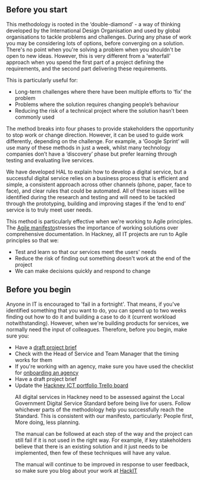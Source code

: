 <h2>Before you start</h2>
This methodology is rooted in the ‘double-diamond’ - a way of thinking developed by the International Design Organisation and used by global organisations to tackle problems and challenges. During any phase of work you may be considering lots of options, before converging on a solution. There's no point when you're solving a problem when you shouldn't be open to new ideas. However, this is very different from a 'waterfall' approach when you spend the first part of a project defining the requirements, and the second part delivering these requirements.

This is particularly useful for:

<ul>
<li>Long-term challenges where there have been multiple efforts to ‘fix’ the problem</li>
<li>Problems where the solution requires changing people’s behaviour </li>
<li>Reducing the risk of a technical project where the solution hasn’t been commonly used</li>
</ul>


The method breaks into four phases to provide stakeholders the opportunity to stop work or change direction. However, it can be used to guide work differently, depending on the challenge. For example, a ‘Google Sprint’ will use many of these methods in just a week, whilst many technology companies don’t have a ‘discovery’ phase but prefer learning through testing and evaluating live services. 



We have developed HAL to explain how to develop a digital service, but a successful digital service relies on a business process that is efficient and simple, a consistent approach across other channels (phone, paper, face to face), and clear rules that could be automated. All of these issues will be identified during the research and testing and will need to be tackled through the prototyping, building and improving stages if the ‘end to end’ service is to truly meet user needs.

This method is particularly effective when we're working to Agile principles. The <a href="https://agilemanifesto.org">Agile manifesto</a>stresses the importance of working solutions over comprehensive documentation. In Hackney, all IT projects are run to Agile principles so that we:
<ul>
 <li>Test and learn so that our services meet the users' needs</li>
 
 <li>Reduce the risk of finding out something doesn't work at the end of the project</li>
 
 <li>We can make decisions quickly and respond to change</li>
</ul>
 
<h2>Before you begin</h2>
Anyone in IT is encouraged to 'fail in a fortnight'. That means, if you've identified something that you want to do, you can spend up to two weeks finding out how to do it and building a case to do it (current workload notwithstanding). However, when we're building products for services, we normally need the input of colleagues. Therefore, before you begin, make sure you:
<ul>
 
 <li>Have a <a href="https://docs.google.com/document/d/1AI1Oz31luZX31b3HZpVGy9RUpt2Nh5VxadXJJw5Dz5M">draft project brief</a></li>
 
 <li>Check with the Head of Service and Team Manager that the timing works for them</li>
 
 <li>If you're working with an agency, make sure you have used the checklist for <a href="https://docs.google.com/document/d/1SjwexR87sdh0bm_rtjQfaRThZjlD9-NUs2DT8Jt_2ck">onboarding an agency</a>
 
 <li>Have a draft project brief</li>
 
 <li>Update the <a href="https://trello.com/b/D2JEsGb4/ict-project-board">Hackney ICT portfolio Trello board</a></li>
 
All digital services in Hackney need to be assessed against the Local Government Digital Service Standard before being live for users. Follow whichever parts of the methodology help you successfully reach the Standard. This is consistent with our manifesto, particularly: People first, More doing, less planning. 

The manual can be followed at each step of the way and the project can still fail if it is not used in the right way. For example, if key stakeholders believe that there is an existing solution and it just needs to be implemented, then few of these techniques will have any value. 

 
The manual will continue to be improved in response to user feedback, so make sure you blog about your work at <a href="https://blogs.hackney.gov.uk/HackIT">HackIT </a>
